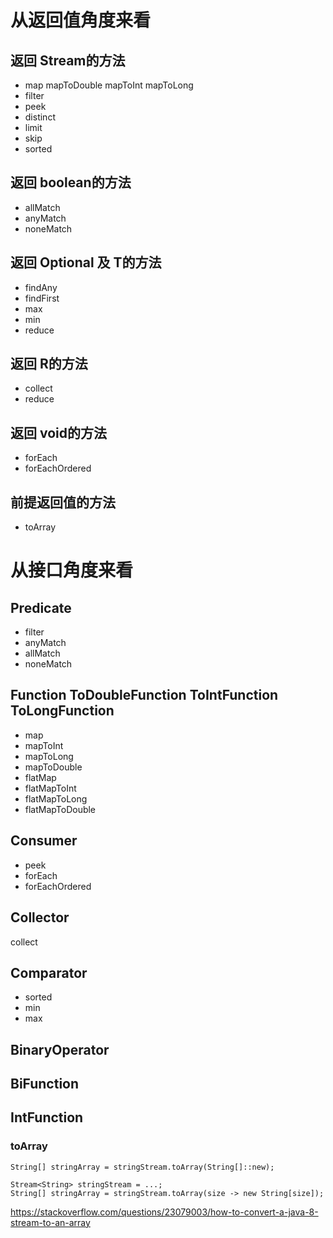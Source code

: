 # 从返回值角度来看
## 返回 Stream的方法

  * map mapToDouble mapToInt mapToLong 
  * filter
  * peek
  * distinct
  * limit
  * skip
  * sorted  
  
##  返回 boolean的方法

  * allMatch
  * anyMatch
  * noneMatch
  
## 返回 Optional<T> 及 T的方法
  
  * findAny 
  * findFirst
  * max
  * min
  * reduce  
  
## 返回 R的方法

  * collect
  * reduce
 
## 返回 void的方法

  * forEach
  * forEachOrdered
  
## 前提返回值的方法

  * toArray
  
# 从接口角度来看
## Predicate

  * filter
  * anyMatch
  * allMatch
  * noneMatch

## Function ToDoubleFunction ToIntFunction  ToLongFunction

  * map
  * mapToInt
  * mapToLong
  * mapToDouble
  * flatMap
  * flatMapToInt
  * flatMapToLong
  * flatMapToDouble

## Consumer

  * peek
  * forEach
  * forEachOrdered

## Collector
collect
## Comparator

  * sorted
  * min
  * max

## BinaryOperator
## BiFunction
## IntFunction

###  toArray
```
String[] stringArray = stringStream.toArray(String[]::new);
```
```
Stream<String> stringStream = ...;
String[] stringArray = stringStream.toArray(size -> new String[size]);
```
https://stackoverflow.com/questions/23079003/how-to-convert-a-java-8-stream-to-an-array

  
